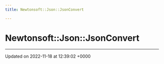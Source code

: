 ```yaml
---
title: Newtonsoft::Json::JsonConvert

---
```


# Newtonsoft::Json::JsonConvert








-------------------------------

Updated on 2022-11-18 at 12:39:02 +0000